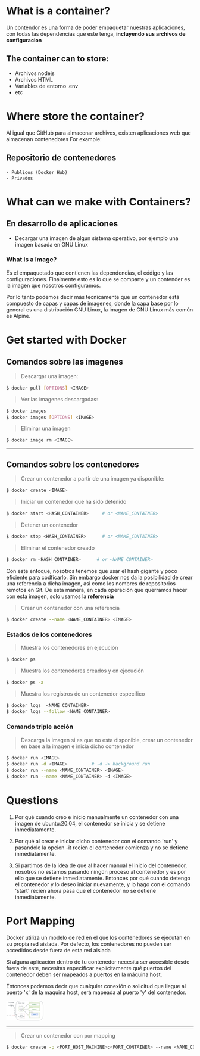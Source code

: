 # What is a container?
Un contendor es una forma de poder empaquetar nuestras aplicaciones, con todas las
dependencias que este tenga, **incluyendo sus archivos de configuracion** 

## The container can to store:
- Archivos nodejs
- Archivos HTML
- Variables de entorno .env
- etc

# Where store the container?
Al igual que GitHub para almacenar archivos, existen aplicaciones web que almacenan contenedores
For example:
## Repositorio de contenedores 
    - Publicos (Docker Hub)
    - Privados

# What can we make with Containers?
## En desarrollo de aplicaciones
- Decargar una imagen de algun sistema operativo, por ejemplo una imagen basada en GNU Linux

### What is a Image?
Es el empaquetado que contienen las dependencias, el código y las configuraciones. Finalmente
esto es lo que se comparte y un contender es la imagen que nosotros configuramos.

Por lo tanto podemos decir más tecnicamente que un contenedor está compuesto de capas y capas de imagenes, donde la capa base por lo general es una distribución GNU Linux, la imagen  de GNU Linux más 
común es Alpine.

# Get started with Docker
## Comandos sobre las imagenes
 > Descargar una imagen:
```sh
$ docker pull [OPTIONS] <IMAGE>
```
> Ver las imagenes descargadas:
```sh
$ docker images
$ docker images [OPTIONS] <IMAGE>
```
> Eliminar una imagen
```sh
$ docker image rm <IMAGE>
```
---
## Comandos sobre los contenedores
> Crear un contenedor a partir de una imagen ya disponible:
```sh
$ docker create <IMAGE>
```
> Iniciar un contenedor que ha sido detenido
```sh
$ docker start <HASH_CONTAINER>     # or <NAME_CONTAINER>
```
> Detener un contenedor
```sh
$ docker stop <HASH_CONTAINER>      # or <NAME_CONTAINER>
```
> Eliminar el contenedor creado
```sh
$ docker rm <HASH_CONTAINER>      # or <NAME_CONTAINER>
```

Con este enfoque, nosotros tenemos que usar el hash gigante y poco eficiente para codficarlo. Sin embargo docker nos da la posibilidad de crear una referencia a dicha imagen, asi como los nombres de 
repositorios remotos en Git. De esta manera, en cada operación que querramos hacer con esta imagen, solo usamos la **referencia**

> Crear un contenedor con una referencia
```sh
$ docker create --name <NAME_CONTAINER> <IMAGE>
```

### Estados de los contenedores
> Muestra los contenedores en ejecución
```sh
$ docker ps 
```
> Muestra los contenedores creados y en ejecución
```sh
$ docker ps -a
```
> Muestra los registros de un contenedor especifico
```sh
$ docker logs  <NAME_CONTAINER>
$ docker logs --follow <NAME_CONTAINER>
```

### Comando triple acción
> Descarga la imagen si es que no esta disponible, crear un contenedor en base a la imagen e inicia dicho contenedor
```sh
$ docker run <IMAGE>
$ docker run -d <IMAGE>         # -d -> background run
$ docker run --name <NAME_CONTAINER> <IMAGE> 
$ docker run --name <NAME_CONTAINER> -d <IMAGE> 
```

# Questions
1. Por qué cuando creo e inicio manualmente un contenedor con una imagen de ubuntu:20.04, el contenedor se inicia y se detiene inmediatamente.

2. Por qué al crear e iniciar dicho contenedor con el comando 'run' y pasandole la opcion -it recien el contenedor comienza y no se detiene inmediatamente.

3. Si partimos de la idea de que al hacer manual el inicio del contenedor, nosotros no estamos pasando ningún proceso al contenedor y es por ello que se detiene inmediatamente. Entonces por qué cuando detengo el contenedor y lo deseo iniciar nuevamente, y lo hago con el comando 'start' recien ahora pasa que el contenedor no se detiene inmediatamente.

# Port Mapping
Docker utiliza un modelo de red en el que los contenedores se ejecutan en su propia red aislada. Por defecto, los contenedores no pueden ser accedidos desde fuera de esta red aislada

Si alguna aplicación dentro de tu contenedor necesita ser accesible desde fuera de este, necesitas especificar explícitamente qué puertos del contenedor deben ser mapeados a puertos en la máquina host.

Entonces podemos decir que cualquier conexión o solicitud que llegue al puerto 'x' de la maquina host, será mapeada al puerto 'y' del contenedor.

<img src="latex/img/port_mapping.png" alt="Port Mapping" width="100px">

---
> Crear un contenedor con por mapping
```sh
$ docker create -p <PORT_HOST_MACHINE>:<PORT_CONTAINER> --name <NAME_CONTAINER> <IMAGE>
```
